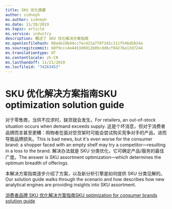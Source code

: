 ```yaml
---
title: SKU 优化摘要
author: sidneyh
ms.author: sidneyh
ms.date: 11/20/2019
ms.topic: article
ms.service: industry
description: 概述了 SKU 优化解决方案指南
ms.openlocfilehash: 68ade19b44cc7ec422a778f1d1c111f546db824a
ms.sourcegitcommit: b8f9ccc4e4453d6912b05cdd6cf04276e13d7244
ms.translationtype: HT
ms.contentlocale: zh-CN
ms.lasthandoff: 11/21/2019
ms.locfileid: "74263453"
---
```

# <a name="sku-optimization-solution-guide"></a><span data-ttu-id="cafaf-103">SKU 优化解决方案指南</span><span class="sxs-lookup"><span data-stu-id="cafaf-103">SKU optimization solution guide</span></span>

<span data-ttu-id="cafaf-104">对于零售商，当供不应求时，缺货就会发生。</span><span class="sxs-lookup"><span data-stu-id="cafaf-104">For retailers, an out-of-stock situation occurs when demand exceeds supply.</span></span> <span data-ttu-id="cafaf-105">这是个坏消息，但对于消费者品牌而言甚至更糟：购物者在面对空货架时可能会尝试购买竞争对手的产品，进而导致品牌损失。</span><span class="sxs-lookup"><span data-stu-id="cafaf-105">This is bad news, but it's even worse for the consumer brand: a shopper faced with an empty shelf may try a competitor—resulting in a loss to the brand.</span></span> <span data-ttu-id="cafaf-106">解决办法就是 SKU 分类优化，它可确定产品/服务的最佳广度。</span><span class="sxs-lookup"><span data-stu-id="cafaf-106">The answer is SKU assortment optimization—which determines the optimum breadth of offerings.</span></span>  

<span data-ttu-id="cafaf-107">本解决方案指南逐步介绍了方案，以及新分析引擎是如何提供 SKU 分类见解的。</span><span class="sxs-lookup"><span data-stu-id="cafaf-107">Our solution guide walks through the scenario and how describes how new analytical engines are providing insights into SKU assortment.</span></span> 

[<span data-ttu-id="cafaf-108">消费者品牌 SKU 优化解决方案指南</span><span class="sxs-lookup"><span data-stu-id="cafaf-108">SKU optimization for consumer brands solution guide </span></span>](/azure/industry/retail/sku-optimization-solution-guide)
